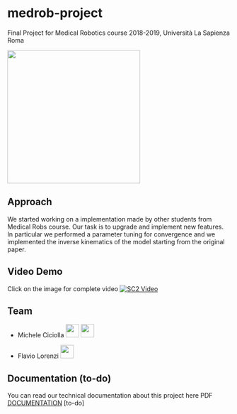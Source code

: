# medrob-project

Final Project for Medical Robotics course 2018-2019, Università La Sapienza Roma

<a href="https://www.dis.uniroma1.it/"><img src="http://www.dis.uniroma1.it/sites/default/files/marchio%20logo%20eng%20jpg.jpg" width="300"></a>

## Approach
We started working on a implementation made by other students from Medical Robs course. Our task is to upgrade and implement new features. In particular we performed a parameter tuning for convergence and we implemented the inverse kinematics of the model starting from the original paper.

## Video Demo
Click on the image for complete video
[![SC2 Video](demo.gif)](https://youtu.be/TtCsiUMK5Uk) 

## Team
* Michele Ciciolla <a href="https://github.com/micheleciciolla"><img src="https://upload.wikimedia.org/wikipedia/commons/thumb/9/91/Octicons-mark-github.svg/1024px-Octicons-mark-github.svg.png" width="30"></a>
<a href="https://www.linkedin.com/in/micheleciciolla/"><img src="https://www.tecnomagazine.it/tech/wp-content/uploads/2013/05/linkedin-aggiungere-immagini.png" width="30"></a>

* Flavio Lorenzi <a href="https://github.com/FlavioLorenzi"><img src="https://upload.wikimedia.org/wikipedia/commons/thumb/9/91/Octicons-mark-github.svg/1024px-Octicons-mark-github.svg.png" width="30"></a>

## Documentation (to-do)
You can read our technical documentation about this project here PDF [DOCUMENTATION](./report.pdf) [to-do]
